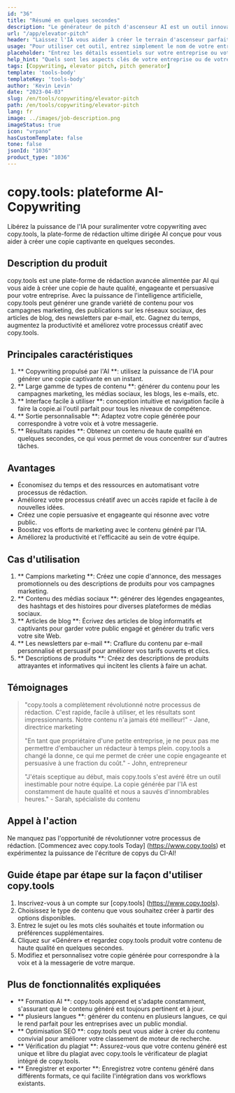 ```yaml
---
id: "36"
title: "Résumé en quelques secondes"
description: "Le générateur de pitch d'ascenseur AI est un outil innovant qui utilise l'intelligence artificielle pour créer des emplacements d'ascenseur persuasifs et captivants pour votre entreprise, votre produit ou votre service.  Impressionnez les clients ou les investisseurs potentiels avec un argumentaire concis et engageant qui met en évidence les aspects clés de votre offre, ce qui le fait se démarquer de la concurrence."
url: "/app/elevator-pitch"
header: "Laissez l'IA vous aider à créer le terrain d'ascenseur parfait pour votre entreprise ou votre produit."
usage: "Pour utiliser cet outil, entrez simplement le nom de votre entreprise, les fonctionnalités clés et le public cible.  Ce générateur d'IA créera ensuite un argument d'ascenseur bien conçu, concis et persuasif qui met en évidence les arguments de vente uniques de votre entreprise ou de votre produit."
placeholder: "Entrez les détails essentiels sur votre entreprise ou votre produit, par exemple le nom de l'entreprise, les fonctionnalités clés, le public cible, etc."
help_hint: "Quels sont les aspects clés de votre entreprise ou de votre produit sur lesquels vous souhaitez vous concentrer?  Entrez certains mots clés liés à ces aspects, et notre IA créera un pitch d'ascenseur engageant en fonction de votre entrée."
tags: [Copywriting, elevator pitch, pitch generator]
template: 'tools-body'
templateKey: 'tools-body'
author: 'Kevin Levin'
date: "2023-04-03"
slug: /en/tools/copywriting/elevator-pitch
path: /en/tools/copywriting/elevator-pitch
lang: fr
image: ../images/job-description.png
imageStatus: true
icon: "vrpano"
hasCustomTemplate: false
tone: false
jsonId: "1036"
product_type: "1036"
---
```

# copy.tools: plateforme AI-Copywriting

Libérez la puissance de l'IA pour suralimenter votre copywriting avec copy.tools, la plate-forme de rédaction ultime dirigée AI conçue pour vous aider à créer une copie captivante en quelques secondes.

## Description du produit

copy.tools est une plate-forme de rédaction avancée alimentée par AI qui vous aide à créer une copie de haute qualité, engageante et persuasive pour votre entreprise.  Avec la puissance de l'intelligence artificielle, copy.tools peut générer une grande variété de contenu pour vos campagnes marketing, des publications sur les réseaux sociaux, des articles de blog, des newsletters par e-mail, etc.  Gagnez du temps, augmentez la productivité et améliorez votre processus créatif avec copy.tools.

## Principales caractéristiques

1. ** Copywriting propulsé par l'AI **: utilisez la puissance de l'IA pour générer une copie captivante en un instant.
 2. ** Large gamme de types de contenu **: générer du contenu pour les campagnes marketing, les médias sociaux, les blogs, les e-mails, etc.
 3. ** Interface facile à utiliser **: conception intuitive et navigation facile à faire la copie.ai l'outil parfait pour tous les niveaux de compétence.
 4. ** Sortie personnalisable **: Adaptez votre copie générée pour correspondre à votre voix et à votre messagerie.
 5. ** Résultats rapides **: Obtenez un contenu de haute qualité en quelques secondes, ce qui vous permet de vous concentrer sur d'autres tâches.

## Avantages

- Économisez du temps et des ressources en automatisant votre processus de rédaction.
 - Améliorez votre processus créatif avec un accès rapide et facile à de nouvelles idées.
 - Créez une copie persuasive et engageante qui résonne avec votre public.
 - Boostez vos efforts de marketing avec le contenu généré par l'IA.
 - Améliorez la productivité et l'efficacité au sein de votre équipe.

## Cas d'utilisation

1. ** Campions marketing **: Créez une copie d'annonce, des messages promotionnels ou des descriptions de produits pour vos campagnes marketing.
 2. ** Contenu des médias sociaux **: générer des légendes engageantes, des hashtags et des histoires pour diverses plateformes de médias sociaux.
 3. ** Articles de blog **: Écrivez des articles de blog informatifs et captivants pour garder votre public engagé et générer du trafic vers votre site Web.
 4. ** Les newsletters par e-mail **: Craflure du contenu par e-mail personnalisé et persuasif pour améliorer vos tarifs ouverts et clics.
 5. ** Descriptions de produits **: Créez des descriptions de produits attrayantes et informatives qui incitent les clients à faire un achat.

## Témoignages

> "copy.tools a complètement révolutionné notre processus de rédaction. C'est rapide, facile à utiliser, et les résultats sont impressionnants. Notre contenu n'a jamais été meilleur!"  - Jane, directrice marketing
 >
 > "En tant que propriétaire d'une petite entreprise, je ne peux pas me permettre d'embaucher un rédacteur à temps plein. copy.tools a changé la donne, ce qui me permet de créer une copie engageante et persuasive à une fraction du coût."  - John, entrepreneur
 >
 > "J'étais sceptique au début, mais copy.tools s'est avéré être un outil inestimable pour notre équipe. La copie générée par l'IA est constamment de haute qualité et nous a sauvés d'innombrables heures."  - Sarah, spécialiste du contenu

## Appel à l'action

Ne manquez pas l'opportunité de révolutionner votre processus de rédaction.  [Commencez avec copy.tools Today] (https://www.copy.tools) et expérimentez la puissance de l'écriture de copys du CI-AI!

## Guide étape par étape sur la façon d'utiliser copy.tools

1. Inscrivez-vous à un compte sur [copy.tools] (https://www.copy.tools).
 2. Choisissez le type de contenu que vous souhaitez créer à partir des options disponibles.
 3. Entrez le sujet ou les mots clés souhaités et toute information ou préférences supplémentaires.
 4. Cliquez sur «Générer» et regardez copy.tools produit votre contenu de haute qualité en quelques secondes.
 5. Modifiez et personnalisez votre copie générée pour correspondre à la voix et à la messagerie de votre marque.

## Plus de fonctionnalités expliquées

- ** Formation AI **: copy.tools apprend et s'adapte constamment, s'assurant que le contenu généré est toujours pertinent et à jour.
 - ** plusieurs langues **: générer du contenu en plusieurs langues, ce qui le rend parfait pour les entreprises avec un public mondial.
 - ** Optimisation SEO **: copy.tools peut vous aider à créer du contenu convivial pour améliorer votre classement de moteur de recherche.
 - ** Vérification du plagiat **: Assurez-vous que votre contenu généré est unique et libre du plagiat avec copy.tools le vérificateur de plagiat intégré de copy.tools.
 - ** Enregistrer et exporter **: Enregistrez votre contenu généré dans différents formats, ce qui facilite l'intégration dans vos workflows existants.
